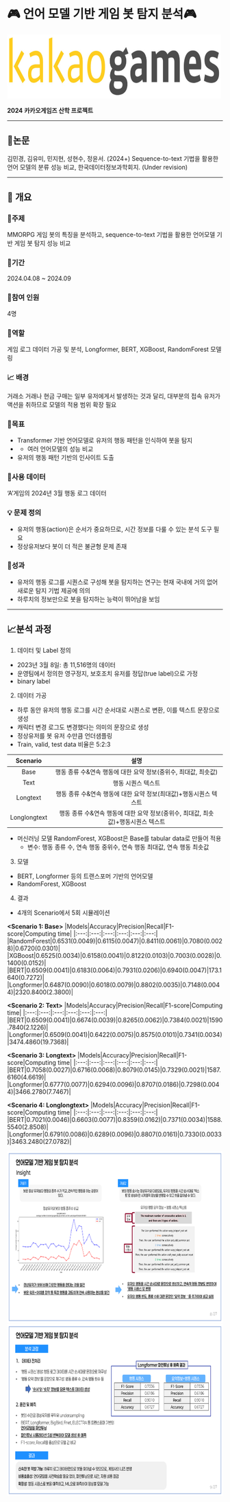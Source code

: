 # :video_game: 언어 모델 기반 게임 봇 탐지 분석:video_game:

<img src="./kakaogames_image2024/카겜.jpeg" width="500" height="150"/>


**2024 카카오게임즈 산학 프로젝트**

----------------------

## :scroll:논문

김민경, 김유미, 민지현, 성현수, 정윤서. (2024+) Sequence-to-text 기법을 활용한 언어 모델의 분류 성능 비교, 한국데이터정보과학회지. (Under revision)

----------


## :book: 개요

### :dart:주제

MMORPG 게임 봇의 특징을 분석하고, sequence-to-text 기법을 활용한 언어모델 기반 게임 봇 탐지 성능 비교

### :calendar:기간

2024.04.08 ~ 2024.09

### :busts_in_silhouette:참여 인원

4명

### :memo:역할

게임 로그 데이터 가공 및 분석, Longformer, BERT, XGBoost, RandomForest 모델링

### :chart_with_upwards_trend: 배경
거래소 거래나 현금 구매는 일부 유저에게서 발생하는 것과 달리, 대부분의 접속 유저가 액션을 취하므로 모델의 적용 범위 확장 필요


### :triangular_flag_on_post:목표
- Transformer 기반 언어모델로 유저의 행동 패턴을 인식하여 봇을 탐지
- - 여러 언어모델의 성능 비교
- 유저의 행동 패턴 기반의 인사이트 도출


### :open_file_folder:사용 데이터
‘A’게임의 2024년 3월 행동 로그 데이터

### :bulb: 문제 정의
- 유저의 행동(action)은 순서가 중요하므로, 시간 정보를 다룰 수 있는 분석 도구 필요
- 정상유저보다 봇이 더 적은 불균형 문제 존재

### :crown:성과
- 유저의 행동 로그를 시퀀스로 구성해 봇을 탐지하는 연구는 현재 국내에 거의 없어 새로운 탐지 기법 제공에 의의
- 하루치의 정보만으로 봇을 탐지하는 능력이 뛰어남을 보임

---------

## :chart_with_upwards_trend:분석 과정

1. 데이터 및 Label 정의
- 2023년 3월 8일: 총 11,516명의 데이터
- 운영팀에서 정의한 영구정지, 보호조치 유저를 정답(true label)으로 가정
- binary label

2. 데이터 가공
- 하루 동안 유저의 행동 로그를 시간 순서대로 시퀀스로 변환, 이를 텍스트 문장으로 생성
- 캐릭터 변경 로그도 변경했다는 의미의 문장으로 생성
- 정상유저를 봇 유저 수만큼 언더샘플링
- Train, valid, test data 비율은 5:2:3

|Scenario|설명|
|:---:|:---:|
|Base|행동 종류 수&연속 행동에 대한 요약 정보(중위수, 최대값, 최솟값)|
|Text|행동 시퀀스 텍스트|
|Longtext|행동 종류 수&연속 행동에 대한 요약 정보(최대값)+행동시퀀스 텍스트|
|Longlongtext|행동 종류 수&연속 행동에 대한 요약 정보(중위수, 최대값, 최솟값)+행동시퀀스 텍스트|

- 머신러닝 모델 RandomForest, XGBoost은 Base를 tabular data로 만들어 적용
  - 변수: 행동 종류 수, 연속 행동 중위수, 연속 행동 최대값, 연속 행동 최솟값

3. 모델
- BERT, Longformer 등의 트랜스포머 기반의 언어모델
- RandomForest, XGBoost

4. 결과
- 4개의 Scenario에서 5회 시뮬레이션


**<Scenario 1: Base>**
|Models|Accuracy|Precision|Recall|F1-score|Computing time|
|:---:|:---:|:---:|:---:|:---:|:---:|
|RandomForest|0.6531(0.0049)|0.6115(0.0047)|0.8411(0.0061)|0.7080(0.0028)|0.6720(0.0301)|
|XGBoost|0.6525(0.0034)|0.6158(0.0041)|0.8122(0.0103)|0.7003(0.0028)|0.1400(0.0152)|
|BERT|0.6509(0.0041)|0.6183(0.0064)|0.7931(0.0206)|0.6940(0.0047)|173.1640(0.7272)|
|Longformer|0.6487(0.0090)|0.6018(0.0079)|0.8802(0.0035)|0.7148(0.0044)|2320.8400(2.3800)|

**<Scenario 2: Text>**
|Models|Accuracy|Precision|Recall|F1-score|Computing time|
|:---:|:---:|:---:|:---:|:---:|:---:|
|BERT|0.6509(0.0041)|0.6674(0.0039)|0.8265(0.0062)|0.7384(0.0021)|1590.7840(2.1226)|
|Longformer|0.6509(0.0041)|0.6422(0.0075)|0.8575(0.0101)|0.7341(0.0034)|3474.4860(19.7368)|

**<Scenario 3: Longtext>**
|Models|Accuracy|Precision|Recall|F1-score|Computing time|
|:---:|:---:|:---:|:---:|:---:|:---:|
|BERT|0.7058(0.0027)|0.6716(0.0068)|0.8079(0.0145)|0.7329(0.0021)|1587.6160(4.6619)|
|Longformer|0.6777(0.0077)|0.6294(0.0096)|0.8707(0.0186)|0.7298(0.0044)|3466.2780(7.7467)|

**<Scenario 4: Longlongtext>**
|Models|Accuracy|Precision|Recall|F1-score|Computing time|
|:---:|:---:|:---:|:---:|:---:|:---:|
|BERT|0.7021(0.0046)|0.6603(0.0077)|0.8359(0.0162)|0.7371(0.0034)|1588.5540(2.8508)|
|Longformer|0.6791(0.0086)|0.6289(0.0096)|0.8807(0.0161)|0.7330(0.0033)|3463.2480(27.0782)|


<img src="./kakaogames_image2024/취업 포트폴리오 최종_8.png" width="800" height="400"/>
<img src="./kakaogames_image2024/취업 포트폴리오 최종_9.png" width="800" height="400"/>

